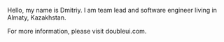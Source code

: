 Hello, my name is Dmitriy. I am team lead and software engineer living in Almaty, Kazakhstan.

For more information, please visit doubleui.com.
